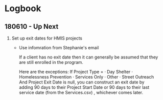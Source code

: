 # Logbook

## 180610 - Up Next
1. Set up exit dates for HMIS projects
	* Use infomration from Stephanie's email

		If a client has no exit date then it can generally be assumed that
		they are still enrolled in the program.

		Here are the exceptions:
		If Project Type =
		·         Day Shelter
		·         Homelessness Prevention
		·         Services Only
		·         Other
		·         Street Outreach
		And Project Exit Date is null,  you can construct an exit date by
		adding 90 days to their Project Start Date or 90 days to their last
		service date (from the Services.csv) , whichever comes later.

